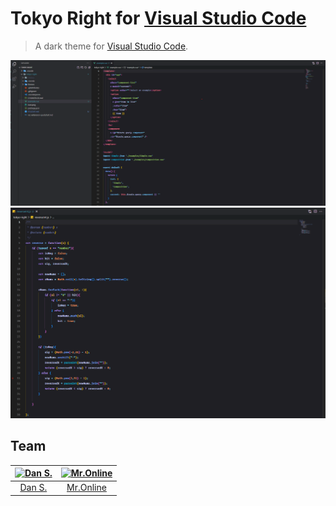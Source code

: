 # Tokyo Right for [Visual Studio Code](http://code.visualstudio.com)

> A dark theme for [Visual Studio Code](http://code.visualstudio.com).

![Screenshot](https://raw.githubusercontent.com/Dsarich33/tokyo-right/master/screenshot.png)
![Screenshot2](https://raw.githubusercontent.com/Dsarich33/tokyo-right/master/screenshot2.png)


## Team

[![Dan S.](https://avatars.githubusercontent.com/u/12992802?v=4&s=70)](https://github.com/Dsarich33) | [![Mr.Online](https://avatars.githubusercontent.com/u/57582883?v=4&s=70)](https://github.com/Mr0nline)
:---: | :---:
[Dan S.](https://github.com/Dsarich33) | [Mr.Online](https://github.com/Mr0nline)
